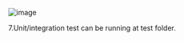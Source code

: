 <!-- 1.	Open project from IDE.
2.	Run application.
3.	Open H2 database console http://localhost:8080/h2-console
 
4.	Login by using the username and password from application.properties
5.	Insert sample data by running the SQL query under resources file.
6.	Using Postman to test the api.
http://localhost:8080/Rewards?customerId=1
http://localhost:8080/Rewards?customerId=2
http://localhost:8080/Rewards?customerId=3   
 -->
![image](https://user-images.githubusercontent.com/23243732/211035930-d2681cf5-28be-47e5-8912-bba56996ff4e.png)

7.Unit/integration test can be running at test folder.
